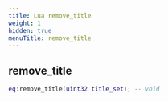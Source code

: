 ```yaml
---
title: Lua remove_title
weight: 1
hidden: true
menuTitle: remove_title
---
```

## remove_title
```lua
eq:remove_title(uint32 title_set); -- void
```
